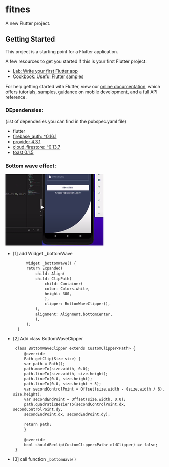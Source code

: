 # fitnes

A new Flutter project.

## Getting Started

This project is a starting point for a Flutter application.

A few resources to get you started if this is your first Flutter project:

- [Lab: Write your first Flutter app](https://flutter.dev/docs/get-started/codelab)
- [Cookbook: Useful Flutter samples](https://flutter.dev/docs/cookbook)

For help getting started with Flutter, view our
[online documentation](https://flutter.dev/docs), which offers tutorials,
samples, guidance on mobile development, and a full API reference.

### DEpendensies:
(:ist of dependesies you can find in the pubspec.yaml file)
* flutter
* [firebase_auth: ^0.16.1](https://pub.dev/packages/firebase_auth)
* [provider 4.3.1](https://pub.dev/packages/provider)
* [cloud_firestore: ^0.13.7](https://pub.dev/packages/cloud_firestore)
* [toast 0.1.5](https://pub.dev/packages/toast)

### Bottom wave effect:

![screen](https://github.com/Anna-Myzukina/fitnes/blob/master/Screenshot%20from%202020-08-02%2016-04-01.png)

- [1] add Widget _bottomWave

            Widget _bottomWave() {
            return Expanded(
                child: Align(
                child: ClipPath(
                    child: Container(
                    color: Colors.white,
                    height: 300,
                    ),
                    clipper: BottomWaveClipper(),
                ),
                alignment: Alignment.bottomCenter,
                ),
            );
        }

-  [2] Add class BottomWaveClipper

        class BottomWaveClipper extends CustomClipper<Path> {
            @override
            Path getClip(Size size) {
            var path = Path();
            path.moveTo(size.width, 0.0);
            path.lineTo(size.width, size.height);
            path.lineTo(0.0, size.height);
            path.lineTo(0.0, size.height + 5);
            var secondControlPoint = Offset(size.width - (size.width / 6), size.height);
            var secondEndPoint = Offset(size.width, 0.0);
            path.quadraticBezierTo(secondControlPoint.dx, secondControlPoint.dy,
            secondEndPoint.dx, secondEndPoint.dy);

            return path;
            }

            @override
            bool shouldReclip(CustomClipper<Path> oldClipper) => false;
        }


- [3] call function `_bottomWave()`
